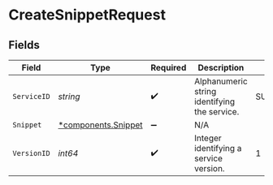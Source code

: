 # CreateSnippetRequest


## Fields

| Field                                                 | Type                                                  | Required                                              | Description                                           | Example                                               |
| ----------------------------------------------------- | ----------------------------------------------------- | ----------------------------------------------------- | ----------------------------------------------------- | ----------------------------------------------------- |
| `ServiceID`                                           | *string*                                              | :heavy_check_mark:                                    | Alphanumeric string identifying the service.          | SU1Z0isxPaozGVKXdv0eY                                 |
| `Snippet`                                             | [*components.Snippet](../../models/shared/snippet.md) | :heavy_minus_sign:                                    | N/A                                                   |                                                       |
| `VersionID`                                           | *int64*                                               | :heavy_check_mark:                                    | Integer identifying a service version.                | 1                                                     |